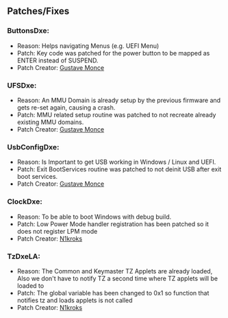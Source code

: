 ## Patches/Fixes

### ButtonsDxe:

- Reason: Helps navigating Menus (e.g. UEFI Menu)
- Patch: Key code was patched for the power button to be mapped as ENTER instead of SUSPEND.
- Patch Creator: [Gustave Monce](https://github.com/gus33000)

### UFSDxe:

- Reason: An MMU Domain is already setup by the previous firmware and gets re-set again, causing a crash.
- Patch: MMU related setup routine was patched to not recreate already existing MMU domains.
- Patch Creator: [Gustave Monce](https://github.com/gus33000)

### UsbConfigDxe:

- Reason: Is Important to get USB working in Windows / Linux and UEFI.
- Patch: Exit BootServices routine was patched to not deinit USB after exit boot services.
- Patch Creator: [Gustave Monce](https://github.com/gus33000)

### ClockDxe:

- Reason: To be able to boot Windows with debug build.
- Patch: Low Power Mode handler registration has been patched so it does not register LPM mode
- Patch Creator: [N1kroks](https://github.com/N1kroks)

### TzDxeLA:

- Reason: The Common and Keymaster TZ Applets are already loaded, Also we don't have to notify TZ a second time where TZ applets will be loaded to
- Patch: The global variable has been changed to 0x1 so function that notifies tz and loads applets is not called
- Patch Creator: [N1kroks](https://github.com/N1kroks)
